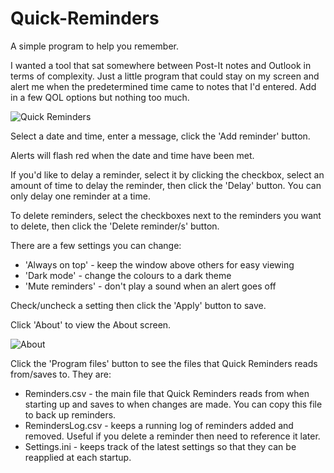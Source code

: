 # Quick-Reminders

A simple program to help you remember.

I wanted a tool that sat somewhere between Post-It notes and Outlook in terms of complexity. Just a little program that could stay on my screen and alert me when the predetermined time came to notes that I'd entered. Add in a few QOL options but nothing too much.

![Quick Reminders](https://user-images.githubusercontent.com/51849062/174615168-f5e44f7f-7aaa-4e11-8885-95a560ac177e.png)

Select a date and time, enter a message, click the 'Add reminder' button.

Alerts will flash red when the date and time have been met.

If you'd like to delay a reminder, select it by clicking the checkbox, select an amount of time to delay the reminder, then click the 'Delay' button. You can only delay one reminder at a time.

To delete reminders, select the checkboxes next to the reminders you want to delete, then click the 'Delete reminder/s' button.

There are a few settings you can change:

* 'Always on top' - keep the window above others for easy viewing
* 'Dark mode' - change the colours to a dark theme
* 'Mute reminders' - don't play a sound when an alert goes off

Check/uncheck a setting then click the 'Apply' button to save.

Click 'About' to view the About screen.

![About](https://user-images.githubusercontent.com/51849062/174622129-a9414425-9a1c-4d27-83b7-e8531367bd30.png)

Click the 'Program files' button to see the files that Quick Reminders reads from/saves to. They are:

* Reminders.csv - the main file that Quick Reminders reads from when starting up and saves to when changes are made. You can copy this file to back up reminders.
* RemindersLog.csv - keeps a running log of reminders added and removed. Useful if you delete a reminder then need to reference it later.
* Settings.ini - keeps track of the latest settings so that they can be reapplied at each startup.
